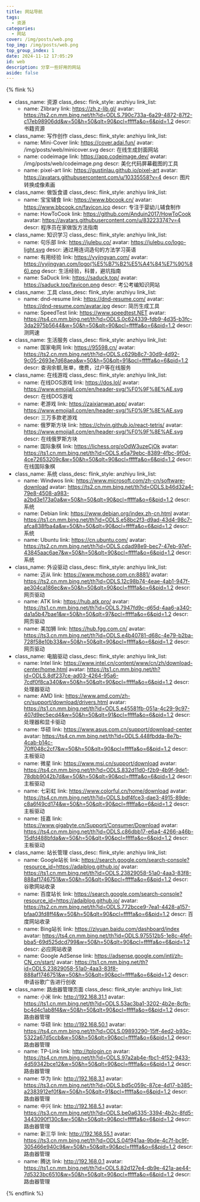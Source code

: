 ```yaml
---
title: 网站导航
tags:
  - 资源
categories:
  - 网站
cover: /img/posts/web.png
top_img: /img/posts/web.png
top_group_index: 1
date: 2024-11-12 17:05:29
id: web
description: 分享一些好用的网站
aside: false
---
```


{% flink %}
- class_name: 资源
  class_desc: 
  flink_style: anzhiyu
  link_list:
    - name: Zlibrary
      link: https://zh.z-lib.gl/
      avatar: https://ts2.cn.mm.bing.net/th?id=ODLS.790c733a-6a29-4872-87f2-c17eb98906dd&w=50&h=50&qlt=90&pcl=fffffa&o=6&pid=1.2
      descr: 书籍资源     
- class_name: 写作创作
  class_desc: 
  flink_style: anzhiyu
  link_list:
    - name: Mini-Cover
      link: https://cover.adai.fun/
      avatar: /img/posts/web/minicover.svg
      descr: 在线生成封面网站
    - name: codeimage
      link: https://app.codeimage.dev/ 
      avatar: /img/posts/web/codeimage.png
      descr: 美化代码屏幕截图的工具
    - name: pixel-art
      link: https://gustinlau.github.io/pixel-art
      avatar: https://avatars.githubusercontent.com/u/10335558?v=4
      descr: 图片转换成像素画 
- class_name: 做饭食谱
  class_desc: 
  flink_style: anzhiyu
  link_list: 
    - name: 宝宝辅食
      link: https://www.bbcook.cn/
      avatar: https://www.bbcook.cn/favicon.ico
      descr: 专注于婴幼儿辅食制作     
    - name:  HowToCook
      link: https://github.com/Anduin2017/HowToCook
      avatar: https://avatars.githubusercontent.com/u/83223374?v=4
      descr: 程序员在家做饭方法指南     
- class_name: 知识学习
  class_desc: 
  flink_style: anzhiyu
  link_list: 
    - name: 句乐部
      link: https://julebu.co/ 
      avatar: https://julebu.co/logo-light.svg
      descr: 通过用连词造句的方法学习英语
    - name: 有用经验
      link: https://yyjingyan.com/
      avatar: https://yyjingyan.com/logo(%E5%B7%B2%E5%A4%84%E7%90%86).png
      descr: 生活经验，科普，避坑指南
    - name: SaDuck
      link: https://saduck.top/
      avatar: https://saduck.top/favicon.png
      descr: 考公考编知识网站    
- class_name: 工具
  class_desc: 
  flink_style: anzhiyu
  link_list:
    - name: dnd-resume
      link: https://dnd-resume.com/
      avatar: https://dnd-resume.com/avatar.jpg
      descr: 简历生成工具 
    - name: SpeedTest
      link: https://www.speedtest.NET
      avatar: https://ts4.cn.mm.bing.net/th?id=ODLS.0c624339-fdb9-4d35-b3fc-3da2975b5644&w=50&h=50&qlt=90&pcl=fffffa&o=6&pid=1.2
      descr: 测网速  
- class_name: 生活服务
  class_desc: 
  flink_style: anzhiyu
  link_list:
    - name: 国家电网
      link: https://95598.cn/
      avatar: https://ts2.cn.mm.bing.net/th?id=ODLS.c629b8c7-30d9-4d92-9c05-2693e7d68aea&w=50&h=50&qlt=91&pcl=fffffa&o=6&pid=1.2
      descr: 查询余额,账单，缴费，过户等在线服务
- class_name: 在线游戏
  class_desc: 
  flink_style: anzhiyu
  link_list:
    - name: 在线DOS游戏
      link: https://dos.lol/
      avatar: https://www.emojiall.com/en/header-svg/%F0%9F%8E%AE.svg
      descr: 在线DOS游戏
    - name: 老游戏
      link: https://zaixianwan.app/
      avatar: https://www.emojiall.com/en/header-svg/%F0%9F%8E%AE.svg
      descr: 三万多款老游戏
    - name: 俄罗斯方块
      link: https://chvin.github.io/react-tetris/
      avatar: https://www.emojiall.com/en/header-svg/%F0%9F%8E%AE.svg
      descr: 在线俄罗斯方块
    - name: 国际象棋
      link: https://lichess.org/oOdW3uzeCjOk
      avatar: https://ts1.cn.mm.bing.net/th?id=ODLS.e5a79ebc-8389-4fbc-9f0d-4ce72653209c&w=50&h=50&qlt=90&pcl=fffffa&o=6&pid=1.2
      descr: 在线国际象棋           
- class_name: 系统
  class_desc: 
  flink_style: anzhiyu
  link_list:
    - name: Windwos
      link: https://www.microsoft.com/zh-cn/software-download
      avatar: https://ts2.cn.mm.bing.net/th?id=ODLS.b46d32a4-79e8-4508-a983-a2bd3e173a0a&w=50&h=50&qlt=90&pcl=fffffa&o=6&pid=1.2
      descr: 系统
    - name: Debian
      link: https://www.debian.org/index.zh-cn.html
      avatar: https://ts1.cn.mm.bing.net/th?id=ODLS.e58bc2f3-d9ad-43d4-98c7-afca838fba4a&w=50&h=50&qlt=90&pcl=fffffa&o=6&pid=1.2
      descr: 系统
    - name: Ubuntu
      link: https://cn.ubuntu.com/
      avatar: https://ts2.cn.mm.bing.net/th?id=ODLS.cdad98e9-bec7-47eb-97ef-43845aac6ae7&w=50&h=50&qlt=90&pcl=fffffa&o=6&pid=1.2
      descr: 系统      
- class_name: 外设驱动
  class_desc: 
  flink_style: anzhiyu
  link_list:
    - name: 迈从
      link: https://www.mchose.com.cn:8881/
      avatar: https://ts2.cn.mm.bing.net/th?id=ODLS.12c98b74-4eae-4ab1-947f-ae304ca186ec&w=50&h=50&qlt=90&pcl=fffffa&o=6&pid=1.2
      descr: 网页驱动
    - name: ATK
      link: https://hub.atk.pro/
      avatar: https://ts1.cn.mm.bing.net/th?id=ODLS.7947fd9c-d65d-4aa6-a340-da1a5b47bae1&w=50&h=50&qlt=97&pcl=fffffa&o=6&pid=1.2
      descr: 网页驱动
    - name: 美加狮
      link: https://hub.fgg.com.cn/
      avatar: https://ts3.cn.mm.bing.net/th?id=ODLS.e4b40781-d68c-4e79-b2ba-728f58e10b33&w=50&h=50&qlt=90&pcl=fffffa&o=6&pid=1.2
      descr: 网页驱动
- class_name: 电脑驱动
  class_desc: 
  flink_style: anzhiyu
  link_list:
    - name: Intel
      link: https://www.intel.cn/content/www/cn/zh/download-center/home.html
      avatar: https://ts1.cn.mm.bing.net/th?id=ODLS.8df237ce-ad03-4264-95a6-7cdf0f8ca340&w=50&h=50&qlt=90&pcl=fffffa&o=6&pid=1.2
      descr: 处理器驱动
    - name: AMD
      link: https://www.amd.com/zh-cn/support/download/drivers.html
      avatar: https://ts1.cn.mm.bing.net/th?id=ODLS.e45581fb-051a-4c29-9c97-407d9ec5ecd4&w=50&h=50&qlt=91&pcl=fffffa&o=6&pid=1.2
      descr: 处理器和显卡驱动
    - name: 华硕
      link: https://www.asus.com.cn/support/download-center
      avatar: https://ts4.cn.mm.bing.net/th?id=ODLS.448fbdda-8e7b-4cab-b14c-70ff048c2cf7&w=50&h=50&qlt=90&pcl=fffffa&o=6&pid=1.2
      descr: 主板驱动
    - name: 微星
      link: https://www.msi.cn/support/download
      avatar: https://ts4.cn.mm.bing.net/th?id=ODLS.832d11d0-f2b9-4b9f-9de1-78dbb9042b7d&w=50&h=50&qlt=90&pcl=fffffa&o=6&pid=1.2
      descr: 主板驱动
    - name: 七彩虹
      link: https://www.colorful.cn/home/download
      avatar: https://ts4.cn.mm.bing.net/th?id=ODLS.bdf4fce3-dae3-4915-89de-c8a6f49cd174&w=50&h=50&qlt=90&pcl=fffffa&o=6&pid=1.2
      descr: 主板驱动
    - name: 技嘉
      link: https://www.gigabyte.cn/Support/Consumer/Download
      avatar: https://ts4.cn.mm.bing.net/th?id=ODLS.c86dbb17-e6a4-4266-a46b-15dfd488bfda&w=50&h=50&qlt=90&pcl=fffffa&o=6&pid=1.2
      descr: 主板驱动 
- class_name: 站长管理
  class_desc: 
  flink_style: anzhiyu
  link_list:
    - name: Google站长
      link: https://search.google.com/search-console?resource_id=https://adaiblog.github.io/
      avatar: https://ts1.cn.mm.bing.net/th?id=ODLS.23829058-51a0-4aa3-83f8-888af1746751&w=50&h=50&qlt=90&pcl=fffffa&o=6&pid=1.2
      descr: 谷歌网站收录
    - name: 百度站长
      link: https://search.google.com/search-console?resource_id=https://adaiblog.github.io/
      avatar: https://ts2.cn.mm.bing.net/th?id=ODLS.772bcce9-7ea1-4428-a157-bfaa03fd8ff4&w=50&h=50&qlt=90&pcl=fffffa&o=6&pid=1.2
      descr: 百度网站收录
    - name: Bing站长
      link: https://ziyuan.baidu.com/dashboard/index
      avatar: https://ts4.cn.mm.bing.net/th?id=ODLS.975512b5-1e8c-4fef-bba5-69d525dcd799&w=50&h=50&qlt=90&pcl=fffffa&o=6&pid=1.2
      descr: 必应网站收录
    - name: Google AdSense
      link: https://adsense.google.com/intl/zh-CN_cn/start/
      avatar: https://ts1.cn.mm.bing.net/th?id=ODLS.23829058-51a0-4aa3-83f8-888af1746751&w=50&h=50&qlt=90&pcl=fffffa&o=6&pid=1.2
      descr: 申请谷歌广告进行创收   
- class_name: 路由器管理页面
  class_desc: 
  flink_style: anzhiyu
  link_list:
    - name: 小米
      link: http://192.168.31.1
      avatar: https://ts1.cn.mm.bing.net/th?id=ODLS.53ac3ba1-3202-4b2e-8cfb-bc4d4c1ab8f4&w=50&h=50&qlt=90&pcl=fffffa&o=6&pid=1.2
      descr: 路由器管理
    - name: 华硕
      link: http://192.168.50.1
      avatar: https://ts4.cn.mm.bing.net/th?id=ODLS.09893290-15ff-4ed2-b93c-5322a67d5ccb&w=50&h=50&qlt=90&pcl=fffffa&o=6&pid=1.2
      descr: 路由器管理      
    - name: TP-Link
      link: http://tplogin.cn
      avatar: https://ts4.cn.mm.bing.net/th?id=ODLS.97a2ab4e-fbc1-4f52-9433-4d59342bce12&w=50&h=50&qlt=90&pcl=fffffa&o=6&pid=1.2
      descr: 路由器管理
    - name: 华为
      link: http://192.168.3.1
      avatar: https://ts3.cn.mm.bing.net/th?id=ODLS.bd5c059c-87ce-4d17-b385-a2383912ef0f&w=50&h=50&qlt=91&pcl=fffffa&o=6&pid=1.2
      descr: 路由器管理
    - name: 中兴
      link: http://192.168.5.1
      avatar: https://ts3.cn.mm.bing.net/th?id=ODLS.be0a6335-3394-4b2c-8fd5-3443090f130c&w=50&h=50&qlt=90&pcl=fffffa&o=6&pid=1.2
      descr: 路由器管理
    - name: 新三华
      link: http://192.168.55.1
      avatar: https://ts3.cn.mm.bing.net/th?id=ODLS.04f941aa-9bde-4c7f-bc9f-305466e940c9&w=50&h=50&qlt=90&pcl=fffffa&o=6&pid=1.2
      descr: 路由器管理      
    - name: 腾达
      link: http://192.168.0.1
      avatar: https://ts1.cn.mm.bing.net/th?id=ODLS.82d127e4-db9e-421a-ae44-7d5323bc6510&w=50&h=50&qlt=90&pcl=fffffa&o=6&pid=1.2
      descr: 路由器管理
  
{% endflink %}